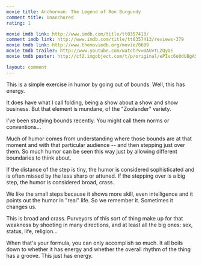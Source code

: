 ```yaml
---
movie title: Anchorman: The Legend of Ron Burgundy
comment title: Unanchored
rating: 1

movie imdb link: http://www.imdb.com/title/tt0357413/
comment imdb link: http://www.imdb.com/title/tt0357413/reviews-379
movie tmdb link: http://www.themoviedb.org/movie/8699
movie tmdb trailer: http://www.youtube.com/watch?v=0AUvtLZQyDE
movie tmdb poster: http://cf2.imgobject.com/t/p/original/ePIvc6u0dUBgASREAjdIgBjZQSd.jpg

layout: comment
---
```


This is a simple exercise in humor by going out of bounds. Well, this has energy.

It does have what I call folding, being a show about a show and show business. But that element is mundane, of the "Zoolander" variety.

I've been studying bounds recently. You might call them norms or conventions...

Much of humor comes from understanding where those bounds are at that moment and with that particular audience -- and then stepping just over them. So much humor can be seen this way just by allowing different boundaries to think about.

If the distance of the step is tiny, the humor is considered sophisticated and is often missed by the less sharp or attuned. If the stepping over is a big step, the humor is considered broad, crass.

We like the small steps because it shows more skill, even intelligence and it points out the humor in "real" life. So we remember it. Sometimes it changes us.

This is broad and crass. Purveyors of this sort of thing make up for that weakness by shooting in many directions, and at least all the big ones: sex, status, life, religion...

When that's your formula, you can only accomplish so much. It all boils down to whether it has energy and whether the overall rhythm of the thing has a groove. This just has energy.